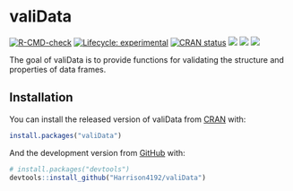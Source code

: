
<!-- README.md is generated from README.Rmd. Please edit that file -->

# valiData

<!-- badges: start -->

[![R-CMD-check](https://github.com/Harrison4192/valiData/workflows/R-CMD-check/badge.svg)](https://github.com/Harrison4192/valiData/actions)
[![Lifecycle:
experimental](https://img.shields.io/badge/lifecycle-experimental-orange.svg)](https://www.tidyverse.org/lifecycle/#experimental)
[![CRAN
status](https://www.r-pkg.org/badges/version/valiData)](https://CRAN.R-project.org/package=valiData)
[![](http://cranlogs.r-pkg.org/badges/grand-total/dataCleaner?color=blue)](https://cran.r-project.org/package=dataCleaner)
[![](https://img.shields.io/github/languages/code-size/Harrison4192/dataCleaner.svg)](https://github.com/Harrison4192/dataCleaner)
[![](https://img.shields.io/github/last-commit/Harrison4192/dataCleaner.svg)](https://github.com/Harrison4192/dataCleaner/commits/master)
<!-- badges: end -->

The goal of valiData is to provide functions for validating the
structure and properties of data frames.

## Installation

You can install the released version of valiData from
[CRAN](https://CRAN.R-project.org) with:

``` r
install.packages("valiData")
```

And the development version from [GitHub](https://github.com/) with:

``` r
# install.packages("devtools")
devtools::install_github("Harrison4192/valiData")
```
